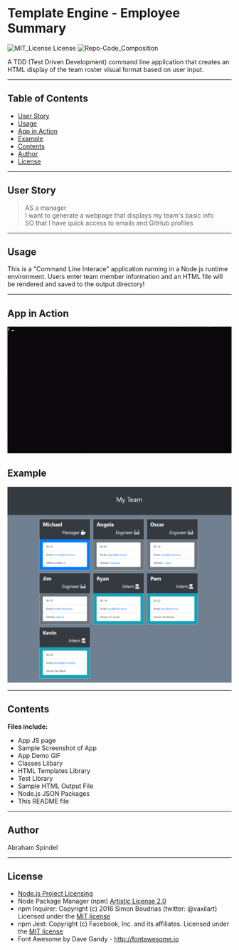# Template Engine - Employee Summary
 ![MIT_License License](https://img.shields.io/badge/License-MIT_License-brightgreen)
  ![Repo-Code_Composition](https://img.shields.io/github/languages/top/abraspin/employee-template-engine)  
  
  
A TDD (Test Driven Development) command line application that creates an HTML display of the team roster visual format based on user input.


---

## Table of Contents
  
* [User Story](#User-Story)
* [Usage](#Usage)
* [App in Action](#App-in-Action)
* [Example](#Example)
* [Contents](#Contents)
* [Author](#Author)
* [License](#License)
  
---

## User Story
>AS a manager  
>I want to generate a webpage that displays my team's basic info  
>SO that I have quick access to emails and GitHub profiles  

---


## Usage 
  
This is a "Command Line Interace" application running in a Node.js runtime environment. Users enter team member information and an HTML file will be rendered and saved to the output directory!

---

## App in Action
![example-video](./images/team-template-app-demo.gif)


## Example
![Screenshot of deployed app](./images/app-screenshot.png)


---

## Contents
**Files include:**
* App JS page
* Sample Screenshot of App 
* App Demo GIF
* Classes Liibary
* HTML Templates Library 
* Test Library
* Sample HTML Output File
* Node.js JSON Packages
* This README file

---

## Author
Abraham Spindel  

---

## License
* [Node.js Project Licensing](https://raw.githubusercontent.com/nodejs/node/master/LICENSE)   
* Node Package Manager (npm) [Artistic License 2.0](https://www.npmjs.com/policies/npm-license)  
* npm Inquirer: Copyright (c) 2016 Simon Boudrias (twitter: @vaxilart) Licensed under the [MIT license](https://choosealicense.com/licenses/mit/)  
* npm Jest: Copyright (c) Facebook, Inc. and its affiliates. Licensed under the [MIT license](https://github.com/facebook/jest/blob/master/LICENSE)  
* Font Awesome by Dave Gandy - http://fontawesome.io    



